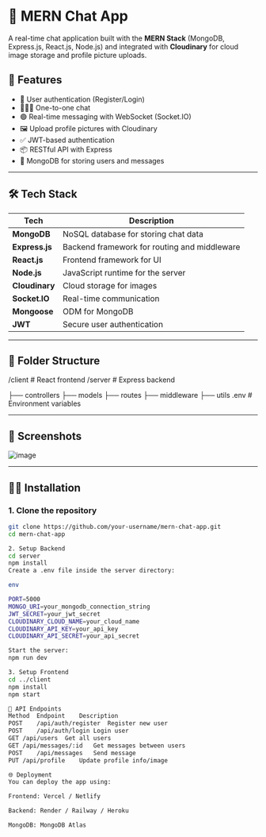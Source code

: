 # 💬 MERN Chat App

A real-time chat application built with the **MERN Stack** (MongoDB, Express.js, React.js, Node.js) and integrated with **Cloudinary** for cloud image storage and profile picture uploads.

## 🚀 Features

- 🔐 User authentication (Register/Login)
- 🧑‍🤝‍🧑 One-to-one chat
- 🟢 Real-time messaging with WebSocket (Socket.IO)
- 🖼️ Upload profile pictures with Cloudinary
- ✅ JWT-based authentication
- 📦 RESTful API with Express
- 📄 MongoDB for storing users and messages

---

## 🛠️ Tech Stack

| Tech | Description |
|------|-------------|
| **MongoDB** | NoSQL database for storing chat data |
| **Express.js** | Backend framework for routing and middleware |
| **React.js** | Frontend framework for UI |
| **Node.js** | JavaScript runtime for the server |
| **Cloudinary** | Cloud storage for images |
| **Socket.IO** | Real-time communication |
| **Mongoose** | ODM for MongoDB |
| **JWT** | Secure user authentication |

---

## 📁 Folder Structure

/client # React frontend
/server # Express backend

├── controllers
├── models
├── routes
├── middleware
├── utils
.env # Environment variables


---

## 📸 Screenshots

![image](https://github.com/user-attachments/assets/43e5047d-b74c-44f6-9b17-848222aa1d84)


---

## 🧑‍💻 Installation

### 1. Clone the repository

```bash
git clone https://github.com/your-username/mern-chat-app.git
cd mern-chat-app

2. Setup Backend
cd server
npm install
Create a .env file inside the server directory:

env

PORT=5000
MONGO_URI=your_mongodb_connection_string
JWT_SECRET=your_jwt_secret
CLOUDINARY_CLOUD_NAME=your_cloud_name
CLOUDINARY_API_KEY=your_api_key
CLOUDINARY_API_SECRET=your_api_secret

Start the server:
npm run dev

3. Setup Frontend
cd ../client
npm install
npm start

🔗 API Endpoints
Method	Endpoint	Description
POST	/api/auth/register	Register new user
POST	/api/auth/login	Login user
GET	/api/users	Get all users
GET	/api/messages/:id	Get messages between users
POST	/api/messages	Send message
PUT	/api/profile	Update profile info/image

🌐 Deployment
You can deploy the app using:

Frontend: Vercel / Netlify

Backend: Render / Railway / Heroku

MongoDB: MongoDB Atlas








